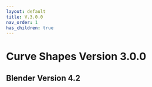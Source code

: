 ```yaml
---
layout: default
title: V.3.0.0
nav_order: 1
has_children: true
---
```


# Curve Shapes Version 3.0.0 
## Blender Version 4.2
